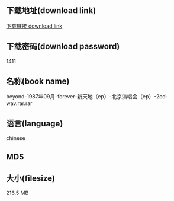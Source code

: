 ## 下载地址(download link)
[下载链接 download link](https://voluble-croquembouche-d321dc.netlify.app/?s=beyond-1987%E5%B9%B409%E6%9C%88-forever-%E6%96%B0%E5%A4%A9%E5%9C%B0%EF%BC%88ep%EF%BC%89-%E5%8C%97%E4%BA%AC%E6%BC%94%E5%94%B1%E4%BC%9A%EF%BC%88ep%EF%BC%89-2cd-wav.rar)

## 下载密码(download password)
1411

## 名称(book name)
beyond-1987年09月-forever-新天地（ep）-北京演唱会（ep）-2cd-wav.rar.rar

## 语言(language)
chinese

## MD5


## 大小(filesize)
216.5 MB
